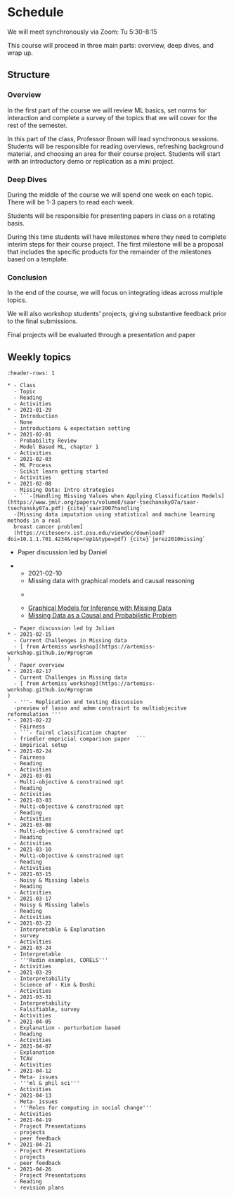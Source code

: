# Schedule

We will meet synchronously via Zoom: Tu 5:30-8:15

This course will proceed in three main parts: overview, deep dives, and wrap up.

## Structure

### Overview

In the first part of the course we will review ML basics, set norms for interaction and complete a survey of the topics that we will cover for the rest of the semester.  

In this part of the class, Professor Brown will lead synchronous sessions.  Students will be responsible for reading overviews, refreshing background material, and choosing an area for their course project. Students will start with an introductory demo or replication as a mini project.

### Deep Dives

During the middle of the course we will spend one week on each topic. There will be 1-3 papers to read each week.

Students will be responsible for presenting papers in class on a rotating basis.

During this time students will have milestones where they need to complete interim steps for their course project. The first milestone will be a proposal that includes the specific products for the remainder of the milestones based on a template.  


### Conclusion

In the end of the course, we will focus on integrating ideas across multiple topics.

We will also workshop students' projects, giving substantive feedback prior to the final submissions.

Final projects will be evaluated through a presentation and paper


## Weekly topics


```{list-table} Schedule
:header-rows: 1

* - Class
  - Topic
  - Reading
  - Activities
* - 2021-01-29
  - Introduction
  - None
  - introductions & expectation setting
* - 2021-02-01
  - Probability Review
  - Model Based ML, chapter 1
  - Activities
* - 2021-02-03
  - ML Process
  - Scikit learn getting started
  - Activities
* - 2021-02-08
  - Missing Data: Intro strategies
  - ```-[Handling Missing Values when Applying Classification Models](https://www.jmlr.org/papers/volume8/saar-tsechansky07a/saar-tsechansky07a.pdf) {cite}`saar2007handling`
  -[Missing data imputation using statistical and machine learning methods in a real
  breast cancer problem]
  (https://citeseerx.ist.psu.edu/viewdoc/download?doi=10.1.1.701.4234&rep=rep1&type=pdf) {cite}`jerez2010missing`
  ```
  - Paper discussion led by Daniel
* - 2021-02-10
  - Missing data with graphical models and causal reasoning
  - ```
  - [Graphical Models for Inference with Missing Data](https://proceedings.neurips.cc/paper/2013/file/0ff8033cf9437c213ee13937b1c4c455-Paper.pdf)
  - [Missing Data as a Causal and Probabilistic Problem](https://auai.org/uai2015/proceedings/papers/204.pdf)
```
  - Paper discussion led by Julian
* - 2021-02-15
  - Current Challenges in Missing data
  - [ from Artemiss workshop](https://artemiss-workshop.github.io/#program
)
  - Paper overview
* - 2021-02-17
  - Current Challenges in Missing data
  - [ from Artemiss workshop](https://artemiss-workshop.github.io/#program
)
  - '''- Replication and testing discussion
  -preview of lasso and admm constraint to multiobjecitve reformulation '''
* - 2021-02-22
  - Fairness
  - ```- fairml classification chapter
  - friedler empricial comparison paper  ```
  - Empirical setup
* - 2021-02-24
  - Fairness
  - Reading
  - Activities
* - 2021-03-01
  - Multi-objective & constrained opt
  - Reading
  - Activities
* - 2021-03-03
  - Multi-objective & constrained opt
  - Reading
  - Activities
* - 2021-03-08
  - Multi-objective & constrained opt
  - Reading
  - Activities
* - 2021-03-10
  - Multi-objective & constrained opt
  - Reading
  - Activities
* - 2021-03-15
  - Noisy & Missing labels
  - Reading
  - Activities
* - 2021-03-17
  - Noisy & Missing labels
  - Reading
  - Activities
* - 2021-03-22
  - Interpretable & Explanation
  - survey
  - Activities
* - 2021-03-24
  - Interpretable
  - '''Rudin examples, CORELS'''
  - Activities
* - 2021-03-29
  - Interpretability
  - Science of - Kim & Doshi
  - Activities
* - 2021-03-31
  - Interpretability
  - Falsifiable, survey
  - Activities
* - 2021-04-05
  - Explanation - perturbation based
  - Reading
  - Activities
* - 2021-04-07
  - Explanation
  - TCAV
  - Activities
* - 2021-04-12
  - Meta- issues
  - '''ml & phil sci'''
  - Activities
* - 2021-04-13
  - Meta- issues
  - '''Roles for computing in social change'''
  - Activities
* - 2021-04-19
  - Project Presentations
  - projects
  - peer feedback
* - 2021-04-21
  - Project Presentations
  - projects
  - peer feedback
* - 2021-04-26
  - Project Presentations
  - Reading
  - revision plans
```



<!-- You can also cite references that are stored in a `bibtex` file. For example,
the following syntax: `` {cite}`holdgraf_evidence_2014` `` will render like
this: {cite}`holdgraf_evidence_2014`.





```{bibliography} references.bib
``` -->
